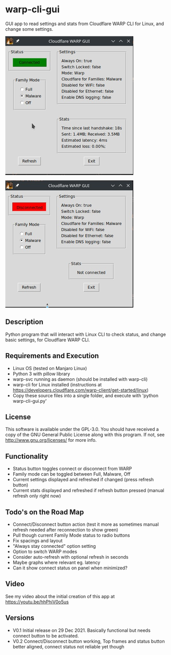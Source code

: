 # warp-cli-gui
<p>GUI app to read settings and stats from Cloudflare WARP CLI for Linux, and change some settings.</p>

![Screenshot Connected](assets/screenshot_connected.jpg)

![Screenshot Disconnected](assets/screenshot_disconnected.jpg)
## Description
Python program that will interact with Linux CLI to check status, and change basic settings, for Cloudflare WARP CLI.</p>

## Requirements and Execution
- Linux OS (tested on Manjaro Linux)
- Python 3 with pillow library
- warp-svc running as daemon (should be installed with warp-cli)
- warp-cli for Linux installed (instructions at https://developers.cloudflare.com/warp-client/get-started/linux)
- Copy these source files into a single folder, and execute with 'python warp-cli-gui.py'

## License
This software is available under the GPL-3.0. You should have received a copy of the GNU General Public License along with this program.  If not, see <http://www.gnu.org/licenses/> for more info.

## Functionality
- Status button toggles connect or disconnect from WARP
- Family mode can be toggled between Full, Malware, Off
- Current settings displayed and refreshed if changed (press refresh button)
- Current stats displayed and refreshed if refresh button pressed (manual refresh only right now)

## Todo's on the Road Map
- Connect/Disconnect button action (test it more as sometimes manual refresh needed after reconnection to show green)
- Pull though current Family Mode status to radio buttons
- Fix spacings and layout
- "Always stay connected" option setting
- Option to switch WARP modes
- Consider auto-refresh with optional refresh in seconds
- Maybe graphs where relevant eg. latency
- Can it show connect status on panel when minimized?

## Video
See my video about the initial creation of this app at https://youtu.be/hhPhiV0o5us

## Versions
- V0.1 Initial release on 29 Dec 2021. Basically functional but needs connect button to be activated.
- V0.2 Connect/Disconnect button working, Top frames and status button better aligned, connect status not reliable yet though